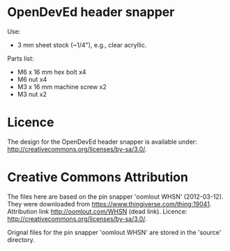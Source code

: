 # OpenDevEd header snapper

Use: 
* 3 mm sheet stock (~1/4"), e.g., clear acryllic.

Parts list:
* M6 x 16 mm hex bolt x4
* M6 nut x4 
* M3 x 16 mm machine screw x2
* M3 nut x2

# Licence

The design for the OpenDevEd header snapper is available under: http://creativecommons.org/licenses/by-sa/3.0/.

# Creative Commons Attribution

The files here are based on the pin snapper 'oomlout WHSN' (2012-03-12). They were downloaded from https://www.thingiverse.com/thing:19041. Attribution link http://oomlout.com/WHSN (dead link). Licence: http://creativecommons.org/licenses/by-sa/3.0/.

Orignal files for the pin snapper 'oomlout WHSN' are stored in the 'source' directory.
